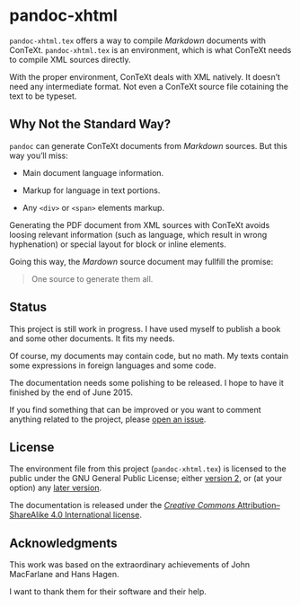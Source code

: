 # pandoc-xhtml

`pandoc-xhtml.tex` offers a way to compile _Markdown_ documents with ConTeXt. `pandoc-xhtml.tex` is an environment, which is what ConTeXt needs to compile XML sources directly.

With the proper environment, ConTeXt deals with XML natively. It doesn’t need any intermediate format. Not even a ConTeXt source file cotaining the text to be typeset.

## Why Not the Standard Way?

`pandoc` can generate ConTeXt documents from _Markdown_ sources. But this way you’ll miss:

* Main document language information.

* Markup for language in text portions.

* Any `<div>` or `<span>` elements markup.

Generating the PDF document from XML sources with ConTeXt avoids loosing relevant information (such as language, which result in wrong hyphenation) or special layout for block or inline elements.

Going this way, the _Mardown_ source document may fullfill the promise:

> One source to generate them all.

## Status

This project is still work in progress. I have used myself to publish a book and some other documents. It fits my needs.

Of course, my documents may contain code, but no math. My texts contain some expressions in foreign languages and some code.

The documentation needs some polishing to be released. I hope to have it finished by the end of June 2015.

If you find something that can be improved or you want to comment anything related to the project, please [open an issue](https://github.com/ousia/from-pandoc-to-context/issues/new).

## License

The environment file from this project (`pandoc-xhtml.tex`) is licensed to the public under the GNU General Public License; either [version 2](https://www.gnu.org/licenses/gpl-2.0.html), or (at your option) any [later version](https://www.gnu.org/licenses/gpl.html).

The documentation is released under the [_Creative Commons_ Attribution–ShareAlike 4.0 International license](https://creativecommons.org/licenses/by-sa/4.0/).

## Acknowledgments

This work was based on the extraordinary achievements of John MacFarlane and Hans Hagen.

I want to thank them for their software and their help.
